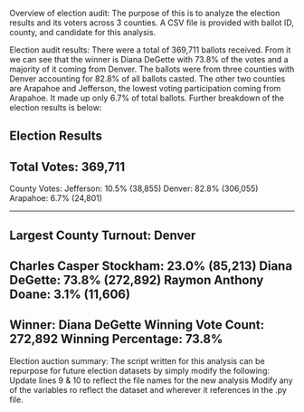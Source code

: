 Overview of election audit:
The purpose of this is to analyze the election results and its voters across 3 counties. A CSV file is provided with ballot ID, county, and candidate for this analysis.

Election audit results:
There were a total of 369,711 ballots received. From it we can see that the winner is Diana DeGette with 73.8% of the votes and a majority of it coming from Denver. The ballots were from three counties with Denver accounting for 82.8% of all ballots casted. The other two counties are Arapahoe and Jefferson, the lowest voting participation coming from Arapahoe. It made up only 6.7% of total ballots. Further breakdown of the election results is below:

Election Results
-------------------------
Total Votes: 369,711
-------------------------

County Votes:
Jefferson: 10.5% (38,855)
Denver: 82.8% (306,055)
Arapahoe: 6.7% (24,801)

-------------------------
Largest County Turnout: Denver
-------------------------
Charles Casper Stockham: 23.0% (85,213)
Diana DeGette: 73.8% (272,892)
Raymon Anthony Doane: 3.1% (11,606)
-------------------------
Winner: Diana DeGette
Winning Vote Count: 272,892
Winning Percentage: 73.8%
-------------------------

Election auction summary: 
The script written for this analysis can be repurpose for future election datasets by simply modify the following:
Update lines 9 & 10 to reflect the file  names for the new analysis
Modify any of the variables ro reflect the dataset and wherever it references in the .py file. 




